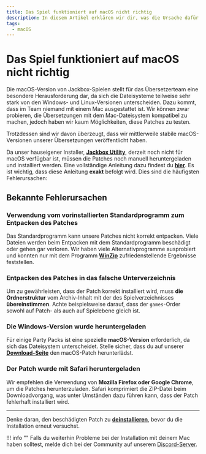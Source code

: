 ```yaml
---
title: Das Spiel funktioniert auf macOS nicht richtig
description: In diesem Artikel erklären wir dir, was die Ursache dafür sein kann, dass Spiele auf macOS-Systemen nicht richtig funktionieren.
tags:
  - macOS
---
```


# Das Spiel funktioniert auf macOS nicht richtig

Die macOS-Version von Jackbox-Spielen stellt für das Übersetzerteam eine besondere Herausforderung dar, da sich die Dateisysteme teilweise sehr stark von den Windows- und Linux-Versionen unterscheiden. Dazu kommt, dass im Team niemand mit einem Mac ausgestattet ist. Wir können zwar probieren, die Übersetzungen mit dem Mac-Dateisystem kompatibel zu machen, jedoch haben wir kaum Möglichkeiten, diese Patches zu testen.

Trotzdessen sind wir davon überzeugt, dass wir mittlerweile stabile macOS-Versionen unserer Übersetzungen veröffentlicht haben.

Da unser hauseigener Installer, [**Jackbox Utility**](../Installation/JackboxUtility.md), derzeit noch nicht für macOS verfügbar ist, müssen die Patches noch manuell heruntergeladen und installiert werden. Eine vollständige Anleitung dazu findest du [**hier**](../Installation/macOS.md). Es ist wichtig, dass diese Anleitung **exakt** befolgt wird. Dies sind die häufigsten Fehlerursachen:

## Bekannte Fehlerursachen
### Verwendung vom vorinstallierten Standardprogramm zum Entpacken des Patches
Das Standardprogramm kann unsere Patches nicht korrekt entpacken. Viele Dateien werden beim Entpacken mit dem Standardprogramm beschädigt oder gehen gar verloren. Wir haben viele Alternativprogramme ausprobiert und konnten nur mit dem Programm [**WinZip**](https://www.winzip.com/en/mac/) zufriedenstellende Ergebnisse feststellen.
### Entpacken des Patches in das falsche Unterverzeichnis
Um zu gewährleisten, dass der Patch korrekt installiert wird, muss **die Ordnerstruktur** vom Archiv-Inhalt mit der des Spielverzeichnisses **übereinstimmen**. Achte beispielsweise darauf, dass der `games`-Order sowohl auf Patch- als auch auf Spielebene gleich ist.
### Die Windows-Version wurde heruntergeladen
Für einige Party Packs ist eine spezielle **macOS-Version** erforderlich, da sich das Dateisystem unterscheidet. Stelle sicher, dass du auf unserer [**Download-Seite**](https://jackboxpatch.de/downloads) den macOS-Patch herunterlädst. 
### Der Patch wurde mit Safari heruntergeladen
Wir empfehlen die Verwendung von **Mozilla Firefox oder Google Chrome**, um die Patches herunterzuladen. Safari komprimiert die ZIP-Datei beim Downloadvorgang, was unter Umständen dazu führen kann, dass der Patch fehlerhaft installiert wird.

---

Denke daran, den beschädigten Patch zu [**deinstallieren**](../Deinstallation/Steam.md), bevor du die Installation erneut versuchst.

!!! info ""
    Falls du weiterhin Probleme bei der Installation mit deinem Mac haben solltest, melde dich bei der Community auf unserem [Discord-Server](https://discord.gg/vGcu9HWde4).